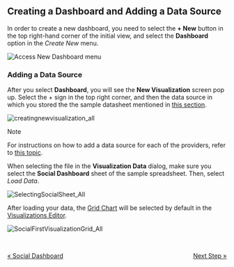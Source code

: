 ## Creating a Dashboard and Adding a Data Source

In order to create a new dashboard, you need to select the **+ New**
button in the top right-hand corner of the initial view, and select the
**Dashboard** option in the *Create New* menu.

![Access New Dashboard menu](images/create-new-dashboard.png)

### Adding a Data Source

After you select **Dashboard**, you will see the **New Visualization**
screen pop up. Select the + sign in the top right corner, and then the
data source in which you stored the the sample datasheet mentioned in
[this section](~/en/dashboard-tutorials/finance-dashboard/getting-started.html#sample-datasheet).

![creatingnewvisualization\_all](images/creating-new-visualization.png)

>[!NOTE]
>For instructions on how to add a data source for each of the providers, refer to [this topic](~/en/datasources/overview.md).

When selecting the file in the **Visualization Data** dialog, make sure
you select the **Social Dashboard** sheet of the sample spreadsheet.
Then, select *Load Data*.

![SelectingSocialSheet\_All](images/SelectingSocialSheet_All.png)

After loading your data, the [Grid Chart](~/en/data-visualizations/visualization-types/grid-chart.md) will be selected by
default in the [Visualizations Editor](~/en/data-visualizations/visualizations-editor.md).

![SocialFirstVisualizationGrid\_All](images/SocialFirstVisualizationGrid_All.png)

 

<style>
.previous {
    text-align: left
}

.next {
    float: right
}

</style>

<a href="getting-started.md" class="previous">&laquo; Social Dashboard</a>
<a href="selecting-data-visualization.md" class="next">Next Step &raquo;</a>

